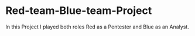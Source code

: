 # Red-team-Blue-team-Project
In this Project I played both roles Red as a Pentester and Blue as an Analyst. 

